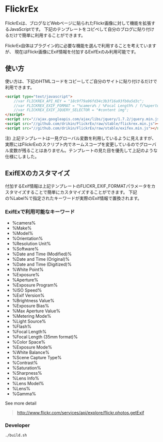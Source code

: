 FlickrEx
========

FlickrExは、ブログなどWebページに貼られたFlickr画像に対して機能を拡張するJavaScriptです。
下記のテンプレートをコピペして自分のブログに貼り付けるだけで簡単に利用することができます。

FlickrEx自体はプラグイン的に必要な機能を選んで利用することを考えていますが、
現在はFlickr画像にExif情報を付加するExifExのみ利用可能です。

## 使い方

使い方は、下記のHTMLコードをコピーしてご自分のサイトに貼り付けるだけで利用できます。

```HTML
<script type="text/javascript">
    //var FLICKREX_API_KEY = "18c9f79a96fd34c3b3f16a93fb0a5d3c";
    //var FLICKREX_EXIF_FORMAT = "%camera% / %Focal Length% / f/%aperture% / ISO %ISO Speed% / %Exposure% sec / %Exposure Bias% EV / %Software%";
    //var FLICKREX_EXIF_JQUERY_SELECTOR = "#content img";
</script>
<script src="//ajax.googleapis.com/ajax/libs/jquery/1.7.2/jquery.min.js"></script>
<script src="//github.com/drikin/FlickrEx/raw/stable/flickrex.min.js"></script>
<script src="//github.com/drikin/FlickrEx/raw/stable/exifex.min.js"></script>
```

注) 上記テンプレートは一見グローバル変数を利用しているように見えますが、実際にはFlickrExのスクリプト内でネームスコープを変更しているのでグローバル変数が残ることはありません。テンプレートの見た目を優先して上記のような仕様にしました。

## ExifEXのカスタマイズ

付加するExif情報は上記テンプレートのFLICKR_EXIF_FORMATパラメータをカスタマイズすることで簡単にカスタマイズすることができます。
下記の%Label%で指定されたキーワードが実際のExif情報で置換されます。

### ExifExで利用可能なキーワード
- %camera%
- %Make%
- %Model%
- %Orientation%
- %Resolution Unit%
- %Software%
- %Date and Time (Modified)%
- %Date and Time (Original)%
- %Date and Time (Digitized)%
- %White Point%
- %Exposure%
- %Aperture%
- %Exposure Program%
- %ISO Speed%
- %Exif Version%
- %Brightness Value%
- %Exposure Bias%
- %Max Aperture Value%
- %Metering Mode%
- %Light Source%
- %Flash%
- %Focal Length%
- %Focal Length (35mm format)%
- %Color Space%
- %Exposure Mode%
- %White Balance%
- %Scene Capture Type%
- %Contrast%
- %Saturation%
- %Sharpness%
- %Lens Info%
- %Lens Model%
- %Lens%
- %Gamma%

See more detail
> http://www.flickr.com/services/api/explore/flickr.photos.getExif

### Developer


```bash
./build.sh
```

